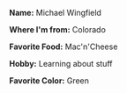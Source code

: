 **Name:**
Michael Wingfield

**Where I'm from:**
Colorado

**Favorite Food:**
Mac'n'Cheese

**Hobby:**
Learning about stuff

**Favorite Color:**
Green
